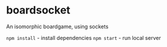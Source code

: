 # boardsocket

An isomorphic boardgame, using sockets

`npm install` - install dependencies
`npm start` - run local server